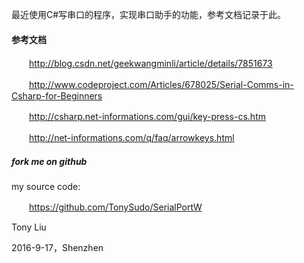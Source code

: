 最近使用C#写串口的程序，实现串口助手的功能，参考文档记录于此。

#### 参考文档

　　http://blog.csdn.net/geekwangminli/article/details/7851673

　　http://www.codeproject.com/Articles/678025/Serial-Comms-in-Csharp-for-Beginners

　　http://csharp.net-informations.com/gui/key-press-cs.htm

　　http://net-informations.com/q/faq/arrowkeys.html

##### fork me on github

my source code:

　　https://github.com/TonySudo/SerialPortW

Tony Liu

2016-9-17，Shenzhen
